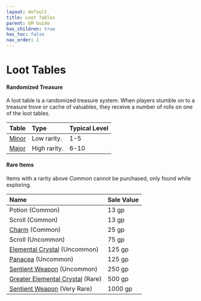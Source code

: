 ```yaml
---
layout: default
title: Loot Tables
parent: GM Guide
has_children: true
has_toc: false
nav_order: 1
---
```


# Loot Tables

#### Randomized Treasure

A loot table is a randomized treasure system. When players stumble on to a treasure trove or cache of valuables, they receive a number of rolls on one of the loot tables.

| Table          | Type         | Typical Level |
| :------------- | :----------- | :------------ |
| [Minor](minor) | Low rarity.  | 1-5           |
| [Major](major) | High rarity. | 6-10          |


#### Rare Items

Items with a rarity above *Common* cannot be purchased, only found while exploring.

| Name                                                                       | Sale Value |
| :------------------------------------------------------------------------- | :--------- |
| Potion (Common)                                                            | 13 gp      |
| Scroll (Common)                                                            | 13 gp      |
| [Charm](../../gear/charms) (Common)                                        | 25 gp      |
| Scroll (Uncommon)                                                          | 75 gp      |
| [Elemental Crystal](../../more/items/elemental_crystals) (Uncommon)        | 125 gp     |
| [Panacea](../../more/items/panacea) (Uncommon)                             | 125 gp     |
| [Sentient Weapon](../../more/items/sentient_weapons#uncommon) (Uncommon)   | 250 gp     |
| [Greater Elemental Crystal](../../more/items/elemental_crystals) (Rare)    | 500 gp     |
| [Sentient Weapon](../../more/items/sentient_weapons#very-rare) (Very Rare) | 1000 gp    |
